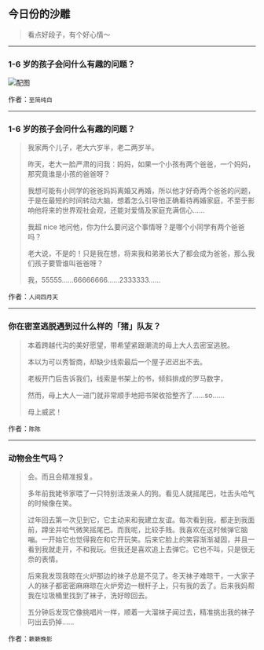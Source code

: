 ## 今日份的沙雕

> 看点好段子，有个好心情～


 
---

### 1-6 岁的孩子会问什么有趣的问题？

> 



![配图](http://pic1.zhimg.com/70/v2-f93eb0e31736ee3675c9f95aee29de2c_b.jpg)


作者：`至简纯白`

---

### 1-6 岁的孩子会问什么有趣的问题？

> 我家两个儿子，老大六岁半，老二两岁半。
> 
> 昨天，老大一脸严肃的问我：妈妈，如果一个小孩有两个爸爸，一个妈妈，那究竟谁是小孩的爸爸呀？
> 
> 我想可能有小同学的爸爸妈妈离婚又再婚，所以他才好奇两个爸爸的问题，于是在最短的时间转动大脑，想着怎么引导他正确看待再婚家庭，不至于影响他将来的世界观社会观，还能对爱情及家庭充满信心……
> 
> 我超 nice 地问他，你为什么要问这个事情呀？是哪个小同学有两个爸爸吗？
> 
> 老大说，不是的！只是我在想，将来我和弟弟长大了都会成为爸爸，那么我们孩子要管谁叫爸爸呀？
> 
> 我，55555……66666666……2333333……


作者：`人间四月天`

---

### 你在密室逃脱遇到过什么样的「猪」队友？

> 本着跨越代沟的美好愿望，带希望紧跟潮流的母上大人去密室逃脱。
> 
> 本以为可以秀智商，却缺少线索最后一个屋子迟迟出不去。
> 
> 老板开门后告诉我们，线索是书架上的书，倾斜排成的罗马数字，
> 
> 然而，母上大人一进门就非常顺手地把书架收拾整齐了……so……
> 
> 母上威武！


作者：`陈陈`

---

### 动物会生气吗？

> 会。而且会精准报复。
> 
> 多年前我姥爷家喂了一只特别活泼亲人的狗。看见人就摇尾巴，吐舌头哈气的时候像在笑。
> 
> 过年回去第一次见到它，它主动来和我建立友谊。每次看到我，都走到我面前，蹲坐并哈气微笑摇尾巴。而我呢，比较手贱。我喜欢在这时候弹它脑嘣。一开始它也觉得我在和它开玩笑。后来它脸上的笑容渐渐凝固，并且一看到我就走开，不和我玩。但我还是喜欢追上去弹它。它也不叫，只是很无奈的表情。
> 
> 后来我发现我晾在火炉那边的袜子总是不见了。冬天袜子难晾干，一大家子人的袜子都密密麻麻晾在火炉旁边一根杆子上，只有我的丢了。后来我妈帮我在垃圾桶里找到了袜子，洗好晾回去。
> 
> 五分钟后发现它像挑唱片一样，顺着一大溜袜子闻过去，精准挑出我的袜子叼出去扔掉……


作者：`簌簌晚影`